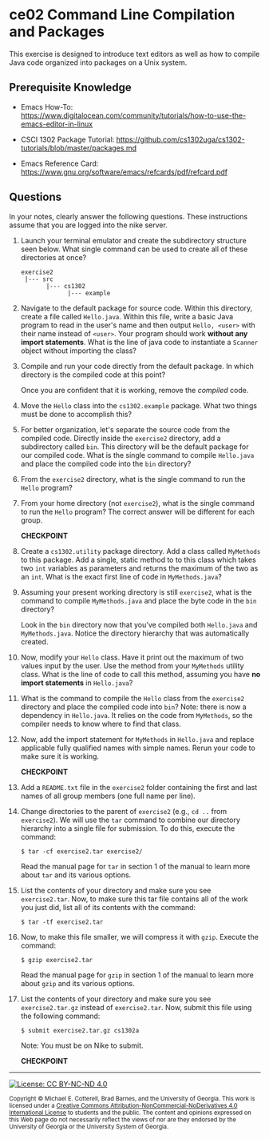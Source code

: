 # ce02 Command Line Compilation and Packages

This exercise is designed to introduce text editors as well as how to compile Java code organized into 
packages on a Unix system.

## Prerequisite Knowledge

* Emacs How-To: https://www.digitalocean.com/community/tutorials/how-to-use-the-emacs-editor-in-linux

* CSCI 1302 Package Tutorial: https://github.com/cs1302uga/cs1302-tutorials/blob/master/packages.md

* Emacs Reference Card: https://www.gnu.org/software/emacs/refcards/pdf/refcard.pdf

## Questions

In your notes, clearly answer the following questions. These instructions assume that you are 
logged into the nike server.

1. Launch your terminal emulator and create the subdirectory structure seen below. What single 
   command can be used to create all of these directories at once?

   ```
   exercise2
    |--- src
          |--- cs1302
                |--- example
   ```

1. Navigate to the default package for source code. Within this directory, create a file called 
   `Hello.java`. Within this file, write a basic Java program to read in the user's name and then 
   output `Hello, <user>` with their name instead of `<user>`. Your program should work 
   **without any import statements**.  What is the line of java code to instantiate a `Scanner` 
   object without importing the class?

1. Compile and run your code directly from the default package. In which directory is the compiled
   code at this point?  

   Once you are confident that it is working, remove the _compiled_ code.

1. Move the `Hello` class into the `cs1302.example` package. What two things must be done to 
   accomplish this?

1. For better organization, let's separate the source code from the compiled code. Directly inside 
   the `exercise2` directory, add a subdirectory called `bin`. This directory will be the default 
   package for our compiled code. What is the single command to compile `Hello.java` and place the 
   compiled code into the `bin` directory?

1. From the `exercise2` directory, what is the single command to run the `Hello` program?

1. From your home directory (not `exercise2`), what is the single command to run the `Hello` 
   program? The correct answer will be different for each group.

    **CHECKPOINT**
    
1. Create a `cs1302.utility` package directory. Add a class called `MyMethods` to this package. 
   Add a single, static method to to this class which takes two `int` variables as parameters and 
   returns the maximum of the two as an `int`. What is the exact first line of code in 
   `MyMethods.java`?

1. Assuming your present working directory is still `exercise2`, what is the command to compile 
   `MyMethods.java` and place the byte code in the `bin` directory? 

   Look in the `bin` directory now that you've compiled both `Hello.java` and `MyMethods.java`. 
   Notice the directory hierarchy that was automatically created.

1. Now, modify your `Hello` class.  Have it print out the maximum of two values input by the 
   user. Use the method from your `MyMethods` utility class. What is the line of code to call this 
   method, assuming you have **no import statements** in `Hello.java`?
  
1. What is the command to compile the `Hello` class from the `exercise2` directory and place the 
   compiled code into `bin`? Note: there is now a dependency in `Hello.java`. It relies on the code
    from `MyMethods`, so the compiler needs to know where to find that class.

1. Now, add the import statement for `MyMethods` in `Hello.java` and replace applicable fully 
   qualified names with simple names. Rerun your code to make sure it is working.

    **CHECKPOINT**

1. Add a `README.txt` file in the `exercise2` folder containing the first and last names of all group 
   members (one full name per line).

1. Change directories to the parent of `exercise2` (e.g., `cd ..` from `exercise2`). We will use the 
   `tar` command to combine our directory hierarchy into a single file for submission. 
   To do this, execute the command:
   
   ```
   $ tar -cf exercise2.tar exercise2/
   ```

   Read the manual page for `tar` in section 1 of the manual to learn more about `tar` and its 
   various options.

1. List the contents of your directory and make sure you see `exercise2.tar`. Now, to make sure this
   tar file contains all of the work you just did, list all of its contents with the command:
   
   ```
   $ tar -tf exercise2.tar
   ```

1. Now, to make this file smaller, we will compress it with `gzip`. Execute the command:

   ```
   $ gzip exercise2.tar
   ```

   Read the manual page for `gzip` in section 1 of the manual to learn more about `gzip` and its
   various options.

1. List the contents of your directory and make sure you see `exercise2.tar.gz` instead of 
   `exercise2.tar`. Now, submit this file using the following command:

   ```
   $ submit exercise2.tar.gz cs1302a
   ```

   Note: You must be on Nike to submit.

   **CHECKPOINT**

<hr/>

[![License: CC BY-NC-ND 4.0](https://img.shields.io/badge/License-CC%20BY--NC--ND%204.0-lightgrey.svg)](http://creativecommons.org/licenses/by-nc-nd/4.0/)

<small>
Copyright &copy; Michael E. Cotterell, Brad Barnes, and the University of Georgia.
This work is licensed under a <a rel="license" href="http://creativecommons.org/licenses/by-nc-nd/4.0/">Creative Commons Attribution-NonCommercial-NoDerivatives 4.0 International License</a> to students and the public.
The content and opinions expressed on this Web page do not necessarily reflect the views of nor are they endorsed by the University of Georgia or the University System of Georgia.
</small>
